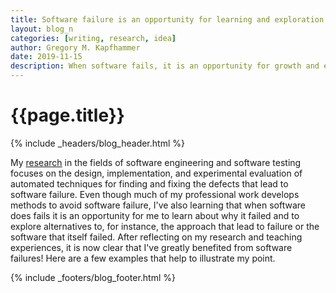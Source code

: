 ```yaml
---
title: Software failure is an opportunity for learning and exploration
layout: blog_n
categories: [writing, research, idea]
author: Gregory M. Kapfhammer
date: 2019-11-15
description: When software fails, it is an opportunity for growth and exploration.
---
```


# {{page.title}}
{% include _headers/blog_header.html %}

My [research]({{site.baseurl}}research/) in the fields of software engineering
and software testing focuses on the design, implementation, and experimental
evaluation of automated techniques for finding and fixing the defects that lead
to software failure. Even though much of my professional work develops methods
to avoid software failure, I've also learning that when software does fails it
is an opportunity for me to learn about why it failed and to explore
alternatives to, for instance, the approach that lead to failure or the software
that itself failed. After reflecting on my research and teaching experiences, it
is now clear that I've greatly benefited from software failures! Here are a few
examples that help to illustrate my point.

{% include _footers/blog_footer.html %}
